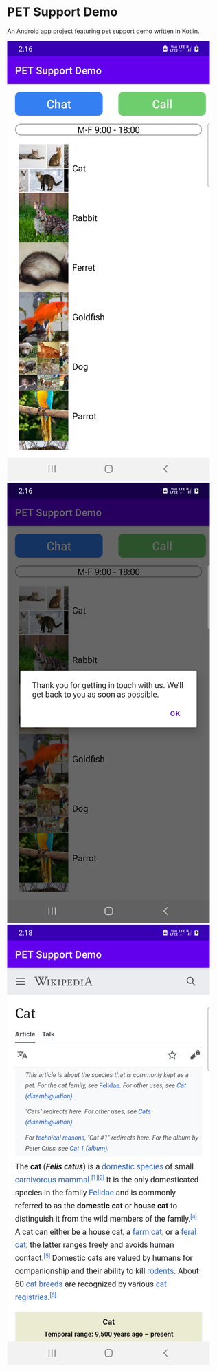 # PET Support Demo

An Android app project featuring pet support demo written in Kotlin.

![Screenshot#1](screenshots/Screenshot_20221021_021628.png)
![Screenshot#2](screenshots/Screenshot_20221021_021652.png)
![Screenshot#3](screenshots/Screenshot_20221021_021818.png)
